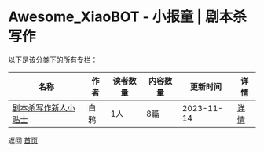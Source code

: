 # Awesome_XiaoBOT - 小报童 | 剧本杀写作

以下是该分类下的所有专栏：

| 名称 | 作者 | 读者数量 | 内容数量 | 更新时间 | 详情 |
|------|------|----------|----------|----------|------|
| [剧本杀写作新人小贴士](https://xiaobot.net/p/jubensharumen?refer=9c3f1c95-a052-465a-9902-f6d75080262a) | 白鸦 | 1人 | 8篇 |  2023-11-14 | [详情](data/jubensharumen.md) |


返回 [首页](../README.md)
